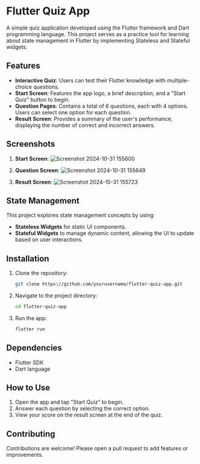 # Flutter Quiz App

A simple quiz application developed using the Flutter framework and Dart programming language. This project serves as a practice tool for learning about state management in Flutter by implementing Stateless and Stateful widgets.

## Features

- **Interactive Quiz**: Users can test their Flutter knowledge with multiple-choice questions.
- **Start Screen**: Features the app logo, a brief description, and a "Start Quiz" button to begin.
- **Question Pages**: Contains a total of 6 questions, each with 4 options. Users can select one option for each question.
- **Result Screen**: Provides a summary of the user's performance, displaying the number of correct and incorrect answers.

## Screenshots

1. **Start Screen**:          ![Screenshot 2024-10-31 155600](https://github.com/user-attachments/assets/e534e33e-c51f-44e3-ae0d-d681ae0aef98)


2. **Question Screen**:       ![Screenshot 2024-10-31 155649](https://github.com/user-attachments/assets/8a51a11f-5d6a-4f66-bf9f-74a02a47e0fb)

3. **Result Screen**:         ![Screenshot 2024-10-31 155723](https://github.com/user-attachments/assets/17617235-1a1a-46f6-90b6-a129b9440283)


## State Management

This project explores state management concepts by using:
- **Stateless Widgets** for static UI components.
- **Stateful Widgets** to manage dynamic content, allowing the UI to update based on user interactions.

## Installation

1. Clone the repository:
   ```bash
   git clone https://github.com/yourusername/flutter-quiz-app.git
   ```
2. Navigate to the project directory:
   ```bash
   cd flutter-quiz-app
   ```
3. Run the app:
   ```bash
   flutter run
   ```

## Dependencies

- Flutter SDK
- Dart language

## How to Use

1. Open the app and tap "Start Quiz" to begin.
2. Answer each question by selecting the correct option.
3. View your score on the result screen at the end of the quiz.

## Contributing

Contributions are welcome! Please open a pull request to add features or improvements.
